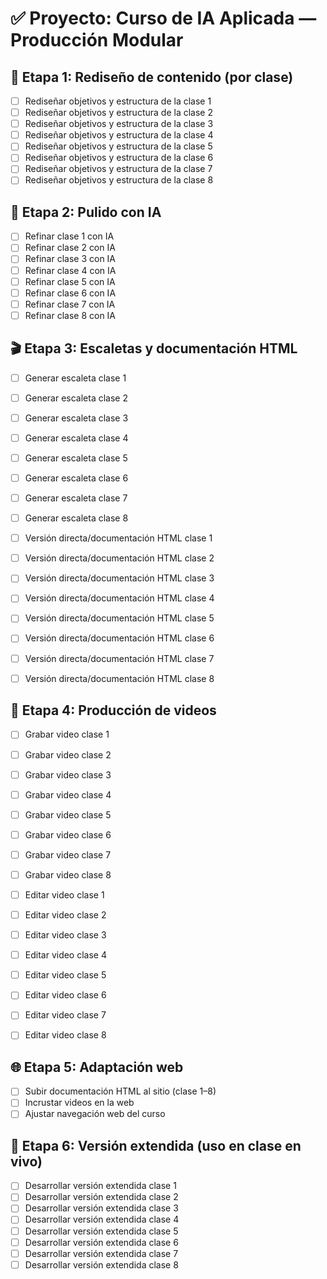 # ✅ Proyecto: Curso de IA Aplicada — Producción Modular

## 🌱 Etapa 1: Rediseño de contenido (por clase)
- [ ] Rediseñar objetivos y estructura de la clase 1
- [ ] Rediseñar objetivos y estructura de la clase 2
- [ ] Rediseñar objetivos y estructura de la clase 3
- [ ] Rediseñar objetivos y estructura de la clase 4
- [ ] Rediseñar objetivos y estructura de la clase 5
- [ ] Rediseñar objetivos y estructura de la clase 6
- [ ] Rediseñar objetivos y estructura de la clase 7
- [ ] Rediseñar objetivos y estructura de la clase 8

## 🤖 Etapa 2: Pulido con IA
- [ ] Refinar clase 1 con IA
- [ ] Refinar clase 2 con IA
- [ ] Refinar clase 3 con IA
- [ ] Refinar clase 4 con IA
- [ ] Refinar clase 5 con IA
- [ ] Refinar clase 6 con IA
- [ ] Refinar clase 7 con IA
- [ ] Refinar clase 8 con IA

## 🎬 Etapa 3: Escaletas y documentación HTML
- [ ] Generar escaleta clase 1
- [ ] Generar escaleta clase 2
- [ ] Generar escaleta clase 3
- [ ] Generar escaleta clase 4
- [ ] Generar escaleta clase 5
- [ ] Generar escaleta clase 6
- [ ] Generar escaleta clase 7
- [ ] Generar escaleta clase 8

- [ ] Versión directa/documentación HTML clase 1
- [ ] Versión directa/documentación HTML clase 2
- [ ] Versión directa/documentación HTML clase 3
- [ ] Versión directa/documentación HTML clase 4
- [ ] Versión directa/documentación HTML clase 5
- [ ] Versión directa/documentación HTML clase 6
- [ ] Versión directa/documentación HTML clase 7
- [ ] Versión directa/documentación HTML clase 8

## 🎥 Etapa 4: Producción de videos
- [ ] Grabar video clase 1
- [ ] Grabar video clase 2
- [ ] Grabar video clase 3
- [ ] Grabar video clase 4
- [ ] Grabar video clase 5
- [ ] Grabar video clase 6
- [ ] Grabar video clase 7
- [ ] Grabar video clase 8

- [ ] Editar video clase 1
- [ ] Editar video clase 2
- [ ] Editar video clase 3
- [ ] Editar video clase 4
- [ ] Editar video clase 5
- [ ] Editar video clase 6
- [ ] Editar video clase 7
- [ ] Editar video clase 8

## 🌐 Etapa 5: Adaptación web
- [ ] Subir documentación HTML al sitio (clase 1–8)
- [ ] Incrustar videos en la web
- [ ] Ajustar navegación web del curso

## 🧠 Etapa 6: Versión extendida (uso en clase en vivo)
- [ ] Desarrollar versión extendida clase 1
- [ ] Desarrollar versión extendida clase 2
- [ ] Desarrollar versión extendida clase 3
- [ ] Desarrollar versión extendida clase 4
- [ ] Desarrollar versión extendida clase 5
- [ ] Desarrollar versión extendida clase 6
- [ ] Desarrollar versión extendida clase 7
- [ ] Desarrollar versión extendida clase 8
